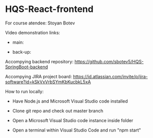 # HQS-React-frontend

For course atendee: Stoyan Botev

Video demonstration links:

- main:

- back-up:

Accompying backend repository: https://github.com/sbotev5/HQS-SpringBoot-backend

Accompying JIRA project board: https://id.atlassian.com/invite/p/jira-software?id=kSkVxVrbSYmKbKucbkL5xA

How to run locally:

- Have Node.js and Microsoft Visual Studio code installed

- Clone git repo and check out master branch

- Open a Microsoft Visual Studio code instance inside folder

- Open a terminal within Visual Studio Code and run "npm start"
